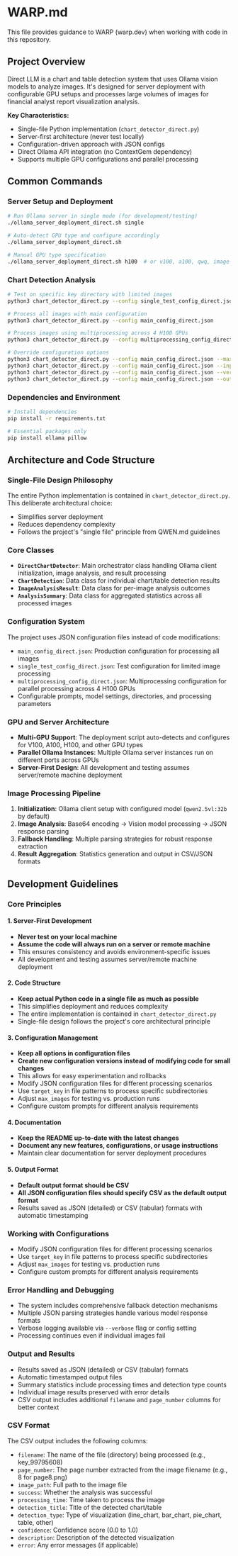 # WARP.md

This file provides guidance to WARP (warp.dev) when working with code in this repository.

## Project Overview

Direct LLM is a chart and table detection system that uses Ollama vision models to analyze images. It's designed for server deployment with configurable GPU setups and processes large volumes of images for financial analyst report visualization analysis.

**Key Characteristics:**
- Single-file Python implementation (`chart_detector_direct.py`)
- Server-first architecture (never test locally)
- Configuration-driven approach with JSON configs
- Direct Ollama API integration (no ContextGem dependency)
- Supports multiple GPU configurations and parallel processing

## Common Commands

### Server Setup and Deployment
```bash
# Run Ollama server in single mode (for development/testing)
./ollama_server_deployment_direct.sh single

# Auto-detect GPU type and configure accordingly
./ollama_server_deployment_direct.sh

# Manual GPU type specification
./ollama_server_deployment_direct.sh h100  # or v100, a100, qwq, image
```

### Chart Detection Analysis
```bash
# Test on specific key directory with limited images
python3 chart_detector_direct.py --config single_test_config_direct.json

# Process all images with main configuration
python3 chart_detector_direct.py --config main_config_direct.json

# Process images using multiprocessing across 4 H100 GPUs
python3 chart_detector_direct.py --config multiprocessing_config_direct.json

# Override configuration options
python3 chart_detector_direct.py --config main_config_direct.json --max-images 5
python3 chart_detector_direct.py --config main_config_direct.json --input /path/to/images
python3 chart_detector_direct.py --config main_config_direct.json --verbose
python3 chart_detector_direct.py --config main_config_direct.json --output-format csv
```

### Dependencies and Environment
```bash
# Install dependencies
pip install -r requirements.txt

# Essential packages only
pip install ollama pillow
```

## Architecture and Code Structure

### Single-File Design Philosophy
The entire Python implementation is contained in `chart_detector_direct.py`. This deliberate architectural choice:
- Simplifies server deployment
- Reduces dependency complexity
- Follows the project's "single file" principle from QWEN.md guidelines

### Core Classes
- **`DirectChartDetector`**: Main orchestrator class handling Ollama client initialization, image analysis, and result processing
- **`ChartDetection`**: Data class for individual chart/table detection results
- **`ImageAnalysisResult`**: Data class for per-image analysis outcomes
- **`AnalysisSummary`**: Data class for aggregated statistics across all processed images

### Configuration System
The project uses JSON configuration files instead of code modifications:
- `main_config_direct.json`: Production configuration for processing all images
- `single_test_config_direct.json`: Test configuration for limited image processing
- `multiprocessing_config_direct.json`: Multiprocessing configuration for parallel processing across 4 H100 GPUs
- Configurable prompts, model settings, directories, and processing parameters

### GPU and Server Architecture
- **Multi-GPU Support**: The deployment script auto-detects and configures for V100, A100, H100, and other GPU types
- **Parallel Ollama Instances**: Multiple Ollama server instances run on different ports across GPUs
- **Server-First Design**: All development and testing assumes server/remote machine deployment

### Image Processing Pipeline
1. **Initialization**: Ollama client setup with configured model (`qwen2.5vl:32b` by default)
2. **Image Analysis**: Base64 encoding → Vision model processing → JSON response parsing
3. **Fallback Handling**: Multiple parsing strategies for robust response extraction
4. **Result Aggregation**: Statistics generation and output in CSV/JSON formats

## Development Guidelines

### Core Principles

#### 1. Server-First Development
- **Never test on your local machine**
- **Assume the code will always run on a server or remote machine**
- This ensures consistency and avoids environment-specific issues
- All development and testing assumes server/remote machine deployment

#### 2. Code Structure
- **Keep actual Python code in a single file as much as possible**
- This simplifies deployment and reduces complexity
- The entire implementation is contained in `chart_detector_direct.py`
- Single-file design follows the project's core architectural principle

#### 3. Configuration Management
- **Keep all options in configuration files**
- **Create new configuration versions instead of modifying code for small changes**
- This allows for easy experimentation and rollbacks
- Modify JSON configuration files for different processing scenarios
- Use `target_key` in file patterns to process specific subdirectories
- Adjust `max_images` for testing vs. production runs
- Configure custom prompts for different analysis requirements

#### 4. Documentation
- **Keep the README up-to-date with the latest changes**
- **Document any new features, configurations, or usage instructions**
- Maintain clear documentation for server deployment procedures

#### 5. Output Format
- **Default output format should be CSV**
- **All JSON configuration files should specify CSV as the default output format**
- Results saved as JSON (detailed) or CSV (tabular) formats with automatic timestamping

### Working with Configurations
- Modify JSON configuration files for different processing scenarios
- Use `target_key` in file patterns to process specific subdirectories
- Adjust `max_images` for testing vs. production runs
- Configure custom prompts for different analysis requirements

### Error Handling and Debugging
- The system includes comprehensive fallback detection mechanisms
- Multiple JSON parsing strategies handle various model response formats
- Verbose logging available via `--verbose` flag or config setting
- Processing continues even if individual images fail

### Output and Results
- Results saved as JSON (detailed) or CSV (tabular) formats
- Automatic timestamped output files
- Summary statistics include processing times and detection type counts
- Individual image results preserved with error details
- CSV output includes additional `filename` and `page_number` columns for better context

### CSV Format

The CSV output includes the following columns:
- `filename`: The name of the file (directory) being processed (e.g., key_99795608)
- `page_number`: The page number extracted from the image filename (e.g., 8 for page8.png)
- `image_path`: Full path to the image file
- `success`: Whether the analysis was successful
- `processing_time`: Time taken to process the image
- `detection_title`: Title of the detected chart/table
- `detection_type`: Type of visualization (line_chart, bar_chart, pie_chart, table, other)
- `confidence`: Confidence score (0.0 to 1.0)
- `description`: Description of the detected visualization
- `error`: Any error messages (if applicable)
